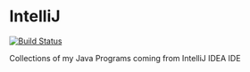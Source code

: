# IntelliJ

[![Build Status](https://travis-ci.com/crazyuploader/IntelliJ.svg?branch=master)](https://travis-ci.com/crazyuploader/IntelliJ)

Collections of my Java Programs coming from IntelliJ IDEA IDE